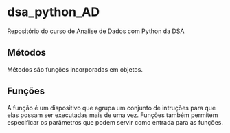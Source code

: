 # dsa_python_AD
Repositório do curso de Analise de Dados com Python da DSA

## Métodos
Métodos são funções incorporadas em objetos.

## Funções
A função é um dispositivo que agrupa um conjunto de intruções para que elas possam ser executadas mais de uma vez. Funções também permitem especificar os parâmetros que podem servir como entrada para as funções.
